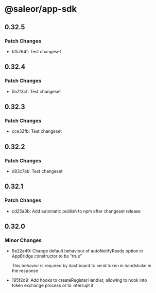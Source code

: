 # @saleor/app-sdk

## 0.32.5

### Patch Changes

- bf5764f: Test changeset

## 0.32.4

### Patch Changes

- 5b7f3cf: Test changeset

## 0.32.3

### Patch Changes

- cce32fb: Test changeset

## 0.32.2

### Patch Changes

- d83c7ab: Test changeset

## 0.32.1

### Patch Changes

- cd25a3b: Add automatic publish to npm after changeset release

## 0.32.0

### Minor Changes

- 9e22a49: Change default behaviour of autoNotifyReady option in AppBridge constructor to be "true"

  This behavior is required by dashboard to send token in handshake in the response

- 195f2d9: Add hooks to createRegisterHandler, allowing to hook into token exchange process or to interrupt it
